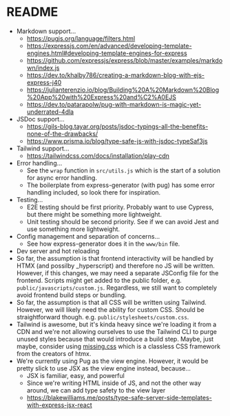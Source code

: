 # README

- Markdown support...
  - https://pugjs.org/language/filters.html
  - https://expressjs.com/en/advanced/developing-template-engines.html#developing-template-engines-for-express
  - https://github.com/expressjs/express/blob/master/examples/markdown/index.js
  - https://dev.to/khalby786/creating-a-markdown-blog-with-ejs-express-j40
  - https://julianterenzio.io/blog/Building%20A%20Markdown%20Blog%20App%20with%20Express%20and%C2%A0EJS
  - https://dev.to/patarapolw/pug-with-markdown-is-magic-yet-underrated-4dla
- JSDoc support...
  - https://gils-blog.tayar.org/posts/jsdoc-typings-all-the-benefits-none-of-the-drawbacks/
  - https://www.prisma.io/blog/type-safe-js-with-jsdoc-typeSaf3js
- Tailwind support...
  - https://tailwindcss.com/docs/installation/play-cdn
- Error handling...
  - See the `wrap` function in `src/utils.js` which is the start of a solution for async error handling.
  - The boilerplate from express-generator (with pug) has some error handling included, so look there for inspiration.
- Testing...
  - E2E testing should be first priority. Probably want to use Cypress, but there might be something more lightweight.
  - Unit testing should be second priority. See if we can avoid Jest and use something more lightweight.
- Config management and separation of concerns...
  - See how express-generator does it in the `www/bin` file.
- Dev server and hot reloading
- So far, the assumption is that frontend interactivity will be handled by HTMX (and possilby \_hyperscript) and therefore no JS will be written. However, if this changes, we may need a separate JSConfig file for the frontend. Scripts might get added to the public folder, e.g. `public/javascripts/custom.js`. Regardless, we still want to completely avoid frontend build steps or bundling.
- So far, the assumption is that all CSS will be written using Tailwind. However, we will likely need the ability for custom CSS. Should be straightforward though. e.g. `public/stylesheets/custom.css`.
- Tailwind is awesome, but it's kinda heavy since we're loading it from a CDN and we're not allowing ourselves to use the Tailwind CLI to purge unused styles because that would introduce a build step. Maybe, just maybe, consider using [missing.css](https://missing.style/) which is a classless CSS framework from the creators of htmx.
- We're currently using Pug as the view engine. However, it would be pretty slick to use JSX as the view engine instead, because...
  - JSX is familiar, easy, and powerful
  - Since we're writing HTML inside of JS, and not the other way around, we can add type safety to the view layer
  - https://blakewilliams.me/posts/type-safe-server-side-templates-with-express-jsx-react
